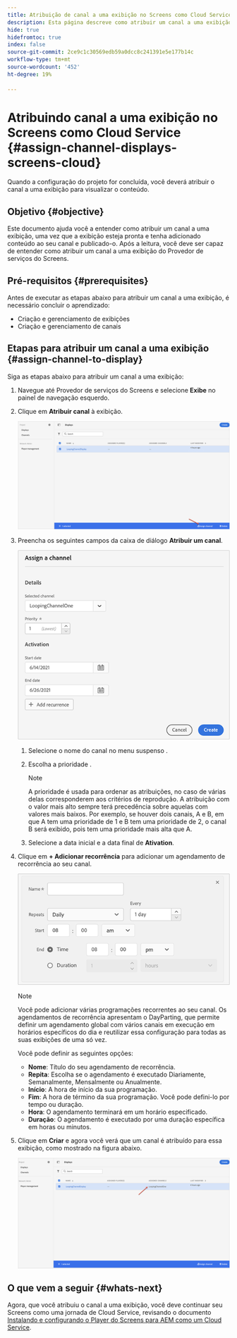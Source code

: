 ```yaml
---
title: Atribuição de canal a uma exibição no Screens como Cloud Service
description: Esta página descreve como atribuir um canal a uma exibição no Screens como um Cloud Service.
hide: true
hidefromtoc: true
index: false
source-git-commit: 2ce9c1c30569edb59a0dcc8c241391e5e177b14c
workflow-type: tm+mt
source-wordcount: '452'
ht-degree: 19%

---
```



# Atribuindo canal a uma exibição no Screens como Cloud Service {#assign-channel-displays-screens-cloud}

Quando a configuração do projeto for concluída, você deverá atribuir o canal a uma exibição para visualizar o conteúdo.

## Objetivo {#objective}

Este documento ajuda você a entender como atribuir um canal a uma exibição, uma vez que a exibição esteja pronta e tenha adicionado conteúdo ao seu canal e publicado-o. Após a leitura, você deve ser capaz de entender como atribuir um canal a uma exibição do Provedor de serviços do Screens.

## Pré-requisitos {#prerequisites}

Antes de executar as etapas abaixo para atribuir um canal a uma exibição, é necessário concluir o aprendizado:

* Criação e gerenciamento de exibições
* Criação e gerenciamento de canais

## Etapas para atribuir um canal a uma exibição {#assign-channel-to-display}

Siga as etapas abaixo para atribuir um canal a uma exibição:

1. Navegue até Provedor de serviços do Screens e selecione **Exibe** no painel de navegação esquerdo.

1. Clique em **Atribuir canal** à exibição.

   ![imagem](/help/screens-cloud/assets/display/assignchannel-1.png)

1. Preencha os seguintes campos da caixa de diálogo **Atribuir um canal**.

   ![imagem](/help/screens-cloud/assets/display/assignchannel-2.png)

   1. Selecione o nome do canal no menu suspenso .
   1. Escolha a prioridade .

      >[!NOTE]
      >A prioridade é usada para ordenar as atribuições, no caso de várias delas corresponderem aos critérios de reprodução. A atribuição com o valor mais alto sempre terá precedência sobre aquelas com valores mais baixos. Por exemplo, se houver dois canais, A e B, em que A tem uma prioridade de 1 e B tem uma prioridade de 2, o canal B será exibido, pois tem uma prioridade mais alta que A.
   1. Selecione a data inicial e a data final de **Ativation**.

1. Clique em **+ Adicionar recorrência** para adicionar um agendamento de recorrência ao seu canal.

   ![imagem](/help/screens-cloud/assets/create-content/recurrence-1.png)

   >[!NOTE]
   >Você pode adicionar várias programações recorrentes ao seu canal. Os agendamentos de recorrência apresentam o DayParting, que permite definir um agendamento global com vários canais em execução em horários específicos do dia e reutilizar essa configuração para todas as suas exibições de uma só vez.

   Você pode definir as seguintes opções:

   * **Nome**: Título do seu agendamento de recorrência.
   * **Repita**: Escolha se o agendamento é executado Diariamente, Semanalmente, Mensalmente ou Anualmente.
   * **Início**: A hora de início da sua programação.
   * **Fim**: A hora de término da sua programação. Você pode defini-lo por tempo ou duração.
   * **Hora**: O agendamento terminará em um horário especificado.
   * **Duração**: O agendamento é executado por uma duração específica em horas ou minutos.

1. Clique em **Criar** e agora você verá que um canal é atribuído para essa exibição, como mostrado na figura abaixo.

   ![imagem](/help/screens-cloud/assets/display/assignchannel-3.png)


## O que vem a seguir {#whats-next}

Agora, que você atribuiu o canal a uma exibição, você deve continuar seu Screens como uma jornada de Cloud Service, revisando o documento [Instalando e configurando o Player do Screens para AEM como um Cloud Service](/help/screens-cloud/managing-players-registration/installing-screens-cloud-player.md).
